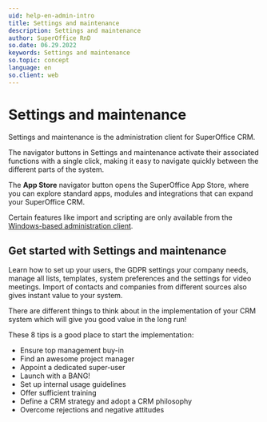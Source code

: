 ```yaml
---
uid: help-en-admin-intro
title: Settings and maintenance
description: Settings and maintenance
author: SuperOffice RnD
so.date: 06.29.2022
keywords: Settings and maintenance
so.topic: concept
language: en
so.client: web
---
```


# Settings and maintenance

Settings and maintenance is the administration client for SuperOffice CRM.

The navigator buttons in Settings and maintenance activate their associated functions with a single click, making it easy to navigate quickly between the different parts of the system.

The **App Store** navigator button opens the SuperOffice App Store, where you can explore standard apps, modules and integrations that can expand your SuperOffice CRM.

Certain features like import and scripting are only available from the [Windows-based administration client][1].

## Get started with Settings and maintenance

Learn how to set up your users, the GDPR settings your company needs, manage all lists, templates, system preferences and the settings for video meetings. Import of contacts and companies from different sources also gives instant value to your system.

There are different things to think about in the implementation of your CRM system which will give you good value in the long run!

These 8 tips is a good place to start the implementation:

* Ensure top management buy-in
* Find an awesome project manager
* Appoint a dedicated super-user
* Launch with a BANG!
* Set up internal usage guidelines
* Offer sufficient training
* Define a CRM strategy and adopt a CRM philosophy
* Overcome rejections and negative attitudes

<!-- Referenced links -->
[1]: ../../onsite/win-client/learn/index.md

<!-- Referenced images -->
